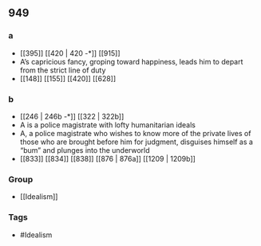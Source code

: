 ## 949
### a
- [[395]] [[420 | 420 -*]] [[915]] 
- A’s capricious fancy, groping toward happiness, leads him to depart from the strict line of duty
- [[148]] [[155]] [[420]] [[628]] 

### b
- [[246 | 246b -*]] [[322 | 322b]] 
- A is a police magistrate with lofty humanitarian ideals
- A, a police magistrate who wishes to know more of the private lives of those who are brought before him for judgment, disguises himself as a “bum” and plunges into the underworld
- [[833]] [[834]] [[838]] [[876 | 876a]] [[1209 | 1209b]] 


### Group
- [[Idealism]]

### Tags
- #Idealism

